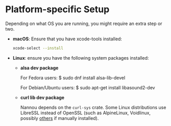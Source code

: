 # Platform-specific Setup

Depending on what OS you are running, you might require an extra step or two.

- **macOS**: Ensure that you have xcode-tools installed:

  ```bash
  xcode-select --install
  ```

- **Linux**: ensure you have the following system packages installed:

  - **alsa dev package**

    For Fedora users: $ sudo dnf install alsa-lib-devel

    For Debian/Ubuntu users: $ sudo apt-get install libasound2-dev

  - **curl lib dev package**

    Nannou depends on the `curl-sys` crate. Some Linux distributions use
    LibreSSL instead of OpenSSL (such as AlpineLinux, Voidlinux, possibly
    [others](https://en.wikipedia.org/wiki/LibreSSL#Adoption) if manually
    installed).
